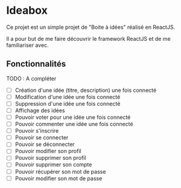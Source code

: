 # Ideabox

Ce projet est un simple projet de "Boite à idées" réalisé en ReactJS.

Il a pour but de me faire découvrir le framework ReactJS et de me familiariser avec.

## Fonctionnalités

TODO : A compléter

- [ ] Création d'une idée (titre, description) une fois connecté
- [ ] Modification d'une idée une fois connecté
- [ ] Suppression d'une idée une fois connecté
- [ ] Affichage des idées
- [ ] Pouvoir voter pour une idée une fois connecté
- [ ] Pouvoir commenter une idée une fois connecté
- [ ] Pouvoir s'inscrire
- [ ] Pouvoir se connecter
- [ ] Pouvoir se déconnecter
- [ ] Pouvoir modifier son profil
- [ ] Pouvoir supprimer son profil
- [ ] Pouvoir supprimer son compte
- [ ] Pouvoir récupérer son mot de passe
- [ ] Pouvoir modifier son mot de passe